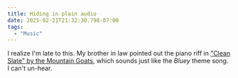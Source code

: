 ```yaml
---
title: Hiding in plain audio
date: 2025-02-21T21:32:30.798-07:00
tags:
  - "Music"
---
```


I realize I'm late to this. My brother in law pointed out the piano riff in ["Clean Slate" by the Mountain Goats](https://themountaingoats.bandcamp.com/track/clean-slate), which sounds just like the _Bluey_ theme song. I can't un-hear.